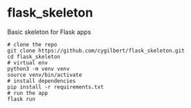 # flask_skeleton
Basic skeleton for Flask apps

```
# clone the repo
git clone https://github.com/cygilbert/flask_skeleton.git
cd flask_skeleton
# virtual env
python3 -m venv venv
source venv/bin/activate
# install dependencies
pip install -r requirements.txt
# run the app
flask run
```
